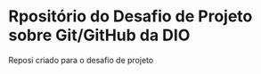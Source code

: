 #  Rpositório do Desafio de Projeto sobre Git/GitHub da DIO
Reposi  criado para  o desafio de projeto
